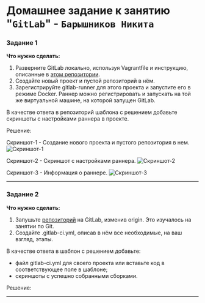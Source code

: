 # Домашнее задание к занятию "`GitLab`" - `Барышников Никита`


### Задание 1

**Что нужно сделать:**

1. Разверните GitLab локально, используя Vagrantfile и инструкцию, описанные в [этом репозитории](https://github.com/netology-code/sdvps-materials/tree/main/gitlab).   
2. Создайте новый проект и пустой репозиторий в нём.
3. Зарегистрируйте gitlab-runner для этого проекта и запустите его в режиме Docker. Раннер можно регистрировать и запускать на той же виртуальной машине, на которой запущен GitLab.

В качестве ответа в репозиторий шаблона с решением добавьте скриншоты с настройками раннера в проекте.

Решение:

Скриншот-1 - Создание нового проекта и пустого репозитория в нем.
![Скриншот-1](https://github.com/BaryshnikovNV/Virtualization-Automation-and-CI-CD/blob/main/img/8-03/8.3.1.2.png)

Скриншот-2 - Скриншот с настройками раннера.
![Скриншот-2](https://github.com/BaryshnikovNV/Virtualization-Automation-and-CI-CD/blob/main/img/8-03/8.3.1.3_v2.png)

Скриншот-3 - Информация о раннере.
![Скриншот-3](https://github.com/BaryshnikovNV/Virtualization-Automation-and-CI-CD/blob/main/img/8-03/8.3.1.3.png)

---

### Задание 2

**Что нужно сделать:**

1. Запушьте [репозиторий](https://github.com/netology-code/sdvps-materials/tree/main/gitlab) на GitLab, изменив origin. Это изучалось на занятии по Git.
2. Создайте .gitlab-ci.yml, описав в нём все необходимые, на ваш взгляд, этапы.

В качестве ответа в шаблон с решением добавьте: 
   
 * файл gitlab-ci.yml для своего проекта или вставьте код в соответствующее поле в шаблоне; 
 * скриншоты с успешно собранными сборками.

Решение:

---
